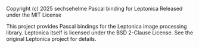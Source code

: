   Copyright (c) 2025 sechsehelme
  Pascal binding for Leptonica
  Released under the MIT License

  This project provides Pascal bindings for the Leptonica image processing library.
  Leptonica itself is licensed under the BSD 2-Clause License.
  See the original Leptonica project for details.
